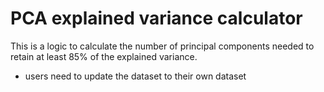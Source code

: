 # PCA explained variance calculator
This is a logic to calculate the number of principal components needed to retain at least 85% of the explained variance.

- users need to update the dataset to their own dataset
